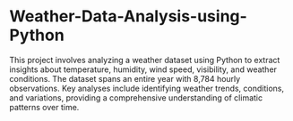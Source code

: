 # Weather-Data-Analysis-using-Python
This project involves analyzing a weather dataset using Python to extract insights about temperature, humidity, wind speed, visibility, and weather conditions. The dataset spans an entire year with 8,784 hourly observations. Key analyses include identifying weather trends, conditions, and variations, providing a comprehensive understanding of climatic patterns over time.
